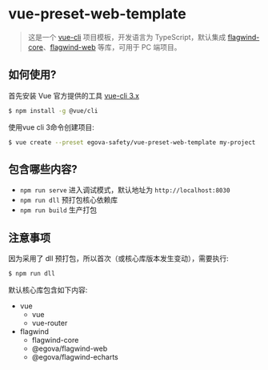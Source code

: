 # vue-preset-web-template

> 这是一个 [vue-cli](https://github.com/vuejs/vue-cli) 项目模板，开发语言为 TypeScript，默认集成 [flagwind-core](https://github.com/flagwind/flagwind-core)、[flagwind-web](https://github.com/flagwind/flagwind-web) 等库，可用于 PC 端项目。

## 如何使用?

首先安装 Vue 官方提供的工具 [vue-cli 3.x](([https://github.com/vuejs/vue-cli](https://cli.vuejs.org/)))

``` bash
$ npm install -g @vue/cli
```

使用vue cli 3命令创建项目:

``` bash
$ vue create --preset egova-safety/vue-preset-web-template my-project
```

## 包含哪些内容?

- `npm run serve` 进入调试模式，默认地址为 `http://localhost:8030`
- `npm run dll` 预打包核心依赖库
- `npm run build` 生产打包

## 注意事项

因为采用了 dll 预打包，所以首次（或核心库版本发生变动），需要执行:

``` bash
$ npm run dll
```

默认核心库包含如下内容:

- vue
    - vue
    - vue-router
- flagwind
    - flagwind-core
    - @egova/flagwind-web
    - @egova/flagwind-echarts
